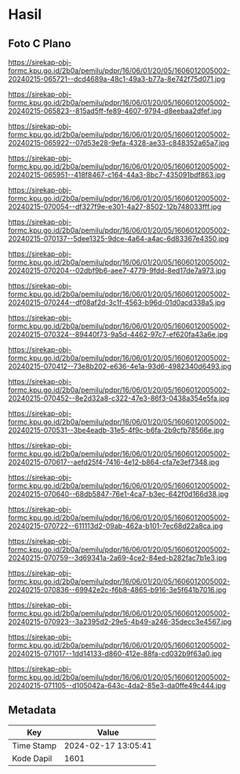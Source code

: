 # Hasil

## Foto C Plano

https://sirekap-obj-formc.kpu.go.id/2b0a/pemilu/pdpr/16/06/01/20/05/1606012005002-20240215-065721--dcd4689a-48c1-49a3-b77a-8e742f75d071.jpg

https://sirekap-obj-formc.kpu.go.id/2b0a/pemilu/pdpr/16/06/01/20/05/1606012005002-20240215-065823--815ad5ff-fe89-4607-9794-d8eebaa2dfef.jpg

https://sirekap-obj-formc.kpu.go.id/2b0a/pemilu/pdpr/16/06/01/20/05/1606012005002-20240215-065922--07d53e28-9efa-4328-ae33-c848352a65a7.jpg

https://sirekap-obj-formc.kpu.go.id/2b0a/pemilu/pdpr/16/06/01/20/05/1606012005002-20240215-065951--418f8467-c164-44a3-8bc7-435091bdf863.jpg

https://sirekap-obj-formc.kpu.go.id/2b0a/pemilu/pdpr/16/06/01/20/05/1606012005002-20240215-070054--df327f9e-e301-4a27-8502-12b748033fff.jpg

https://sirekap-obj-formc.kpu.go.id/2b0a/pemilu/pdpr/16/06/01/20/05/1606012005002-20240215-070137--5dee1325-9dce-4a64-a4ac-6d83367e4350.jpg

https://sirekap-obj-formc.kpu.go.id/2b0a/pemilu/pdpr/16/06/01/20/05/1606012005002-20240215-070204--02dbf9b6-aee7-4779-9fdd-8ed17de7a973.jpg

https://sirekap-obj-formc.kpu.go.id/2b0a/pemilu/pdpr/16/06/01/20/05/1606012005002-20240215-070244--df08af2d-3c1f-4563-b96d-01d0acd338a5.jpg

https://sirekap-obj-formc.kpu.go.id/2b0a/pemilu/pdpr/16/06/01/20/05/1606012005002-20240215-070324--89440f73-9a5d-4462-97c7-ef620fa43a6e.jpg

https://sirekap-obj-formc.kpu.go.id/2b0a/pemilu/pdpr/16/06/01/20/05/1606012005002-20240215-070412--73e8b202-e636-4e1a-93d6-4982340d6493.jpg

https://sirekap-obj-formc.kpu.go.id/2b0a/pemilu/pdpr/16/06/01/20/05/1606012005002-20240215-070452--8e2d32a8-c322-47e3-86f3-0438a354e5fa.jpg

https://sirekap-obj-formc.kpu.go.id/2b0a/pemilu/pdpr/16/06/01/20/05/1606012005002-20240215-070531--3be4eadb-31e5-4f9c-b6fa-2b9cfb78566e.jpg

https://sirekap-obj-formc.kpu.go.id/2b0a/pemilu/pdpr/16/06/01/20/05/1606012005002-20240215-070617--aefd25f4-7416-4e12-b864-cfa7e3ef7348.jpg

https://sirekap-obj-formc.kpu.go.id/2b0a/pemilu/pdpr/16/06/01/20/05/1606012005002-20240215-070640--68db5847-76e1-4ca7-b3ec-642f0d166d38.jpg

https://sirekap-obj-formc.kpu.go.id/2b0a/pemilu/pdpr/16/06/01/20/05/1606012005002-20240215-070722--611113d2-09ab-462a-b101-7ec68d22a8ca.jpg

https://sirekap-obj-formc.kpu.go.id/2b0a/pemilu/pdpr/16/06/01/20/05/1606012005002-20240215-070759--3d69341a-2a69-4ce2-84ed-b282fac7b1e3.jpg

https://sirekap-obj-formc.kpu.go.id/2b0a/pemilu/pdpr/16/06/01/20/05/1606012005002-20240215-070836--69942e2c-f6b8-4865-b916-3e5f641b7016.jpg

https://sirekap-obj-formc.kpu.go.id/2b0a/pemilu/pdpr/16/06/01/20/05/1606012005002-20240215-070923--3a2395d2-29e5-4b49-a246-35decc3e4567.jpg

https://sirekap-obj-formc.kpu.go.id/2b0a/pemilu/pdpr/16/06/01/20/05/1606012005002-20240215-071017--1dd14133-d860-412e-88fa-cd032b9f63a0.jpg

https://sirekap-obj-formc.kpu.go.id/2b0a/pemilu/pdpr/16/06/01/20/05/1606012005002-20240215-071105--d105042a-643c-4da2-85e3-da0ffe49c444.jpg


## Metadata

| Key        | Value               |
| ---------- | ------------------- |
| Time Stamp | 2024-02-17 13:05:41 |
| Kode Dapil | 1601                |



